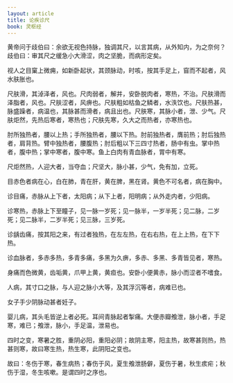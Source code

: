 ```yaml
---
layout: article
title: 论疾诊尺
book: 灵枢经
---
```


黄帝问于歧伯曰：余欲无视色持脉，独调其尺，以言其病，从外知内，为之奈何？歧伯曰：审其尺之缓急小大滑涩，肉之坚脆，而病形定矣。

视人之目窠上微痈，如新卧起状，其颈脉动，时咳，按其手足上，窅而不起者，风水肤胀也。

尺肤滑，其淖泽者，风也。尺肉弱者，解并，安卧脱肉者，寒热，不治。尺肤滑而泽脂者，风也。尺肤涩者，风痹也。尺肤粗如枯鱼之鳞者，水泆饮也。尺肤热甚，脉盛躁者，病温也，其脉甚而滑者，病且出也。尺肤寒，其脉小者，泄、少气。尺肤炬然，先热后寒者，寒热也；尺肤先寒，久大之而热者，亦寒热也。

肘所独热者，腰以上热；手所独热者，腰以下热。肘前独热者，膺前热；肘后独热者，肩背热。臂中独热者，腰腹热；肘后粗以下三四寸热者，肠中有虫。掌中热者，腹中热；掌中寒者，腹中寒。鱼上白肉有青血脉者，胃中有寒。

尺炬然热，人迎大者，当夺血；尺坚大，脉小甚，少气，免有加，立死。

目赤色者病在心，白在肺，青在肝，黄在脾，黑在肾。黄色不可名者，病在胸中。

诊目痛，赤脉从上下者，太阳病；从下上者，阳明病；从外走内者，少阳病。

诊寒热，赤脉上下至瞳子，见一脉一岁死；见一脉半，一岁半死；见二脉，二岁死；见二脉半，二岁半死；见三脉，三岁死。

诊龋齿痛，按其阳之来，有过者独热，在左左热，在右右热，在上上热，在下下热。

诊血脉者，多赤多热，多青多痛，多黑为久痹，多赤、多黑、多青皆见者，寒热。

身痛而色微黄，齿垢黄，爪甲上黄，黄疸也。安卧小便黄赤，脉小而涩者不嗜食。

人病，其寸口之脉，与人迎之脉小大等，及其浮沉等者，病难已也。

女子手少阴脉动甚者妊子。

婴儿病，其头毛皆逆上者必死。耳间青脉起者掣痛。大便赤瓣飧泄，脉小者，手足寒，难已；飧泄，脉小，手足温，泄易也。

四时之变，寒暑之胜，重阴必阳，重阳必阴；故阴主寒，阳主热，故寒甚则热，热甚则寒，故曰寒生热，热生寒，此阴阳之变也。

故曰：冬伤于寒，春生病热；春伤于风，夏生飧泄肠僻，夏伤于暑，秋生痎疟；秋伤于湿，冬生咳嗽。是谓四时之序也。

